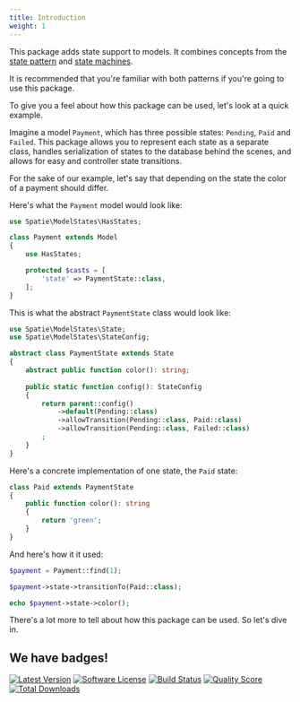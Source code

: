 ```yaml
---
title: Introduction
weight: 1
---
```


This package adds state support to models. It combines concepts from the [state pattern](https://en.wikipedia.org/wiki/State_pattern) and [state machines](https://www.youtube.com/watch?v=N12L5D78MAA).

It is recommended that you're familiar with both patterns if you're going to use this package.

To give you a feel about how this package can be used, let's look at a quick example.

Imagine a model `Payment`, which has three possible states: `Pending`, `Paid` and `Failed`. This package allows you to represent each state as a separate class, handles serialization of states to the database behind the scenes, and allows for easy and controller state transitions.

For the sake of our example, let's say that depending on the state the color of a payment should differ.

Here's what the `Payment` model would look like:

```php
use Spatie\ModelStates\HasStates;

class Payment extends Model
{
    use HasStates;

    protected $casts = [
        'state' => PaymentState::class,
    ];
}
```

This is what the abstract `PaymentState` class would look like:

```php
use Spatie\ModelStates\State;
use Spatie\ModelStates\StateConfig;

abstract class PaymentState extends State
{
    abstract public function color(): string;
    
    public static function config(): StateConfig
    {
        return parent::config()
            ->default(Pending::class)
            ->allowTransition(Pending::class, Paid::class)
            ->allowTransition(Pending::class, Failed::class)
        ;
    }
}
```

Here's a concrete implementation of one state, the `Paid` state:

```php
class Paid extends PaymentState
{
    public function color(): string
    {
        return 'green';
    }
}
```

And here's how it it used:

```php
$payment = Payment::find(1);

$payment->state->transitionTo(Paid::class);

echo $payment->state->color();
```

There's a lot more to tell about how this package can be used. So let's dive in.

## We have badges!

<section class="article_badges">
    <a href="https://github.com/spatie/laravel-model-states/releases"><img src="https://img.shields.io/github/release/spatie/laravel-model-states.svg?style=flat-square" alt="Latest Version"></a>
    <a href="https://github.com/spatie/laravel-model-states/blob/master/LICENSE.md"><img src="https://img.shields.io/badge/license-MIT-brightgreen.svg?style=flat-square" alt="Software License"></a>
    <a href="https://github.com/spatie/laravel-model-states/actions?query=workflow%3Arun-tests+branch%3Amaster"><img src="https://img.shields.io/github/workflow/status/spatie/laravel-model-states/run-tests?label=tests" alt="Build Status"></a>
    <a href="https://scrutinizer-ci.com/g/spatie/laravel-model-states"><img src="https://img.shields.io/scrutinizer/g/spatie/laravel-model-states.svg?style=flat-square" alt="Quality Score"></a>
    <a href="https://packagist.org/packages/spatie/laravel-model-states"><img src="https://img.shields.io/packagist/dt/spatie/laravel-model-states.svg?style=flat-square" alt="Total Downloads"></a>
</section>
